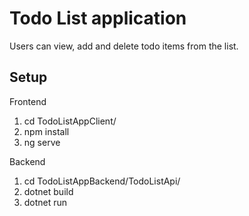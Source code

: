 # Todo List application
Users can view, add and delete todo items from the list.

## Setup
Frontend <br>
1. cd TodoListAppClient/
2. npm install
3. ng serve

Backend
1. cd TodoListAppBackend/TodoListApi/
2. dotnet build
3. dotnet run

